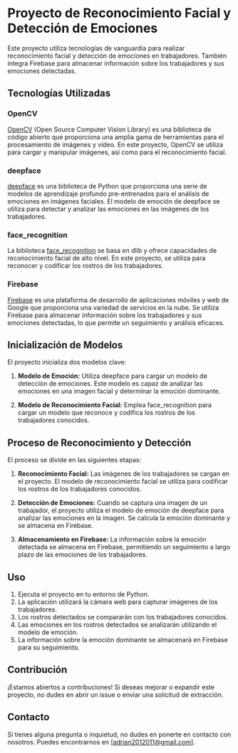 # Proyecto de Reconocimiento Facial y Detección de Emociones

Este proyecto utiliza tecnologías de vanguardia para realizar reconocimiento facial y detección de emociones en trabajadores. También integra Firebase para almacenar información sobre los trabajadores y sus emociones detectadas.

## Tecnologías Utilizadas

### OpenCV

[OpenCV](https://opencv.org/) (Open Source Computer Vision Library) es una biblioteca de código abierto que proporciona una amplia gama de herramientas para el procesamiento de imágenes y vídeo. En este proyecto, OpenCV se utiliza para cargar y manipular imágenes, así como para el reconocimiento facial.

### deepface

[deepface](https://github.com/serengil/deepface) es una biblioteca de Python que proporciona una serie de modelos de aprendizaje profundo pre-entrenados para el análisis de emociones en imágenes faciales. El modelo de emoción de deepface se utiliza para detectar y analizar las emociones en las imágenes de los trabajadores.

### face_recognition

La biblioteca [face_recognition](https://github.com/ageitgey/face_recognition) se basa en dlib y ofrece capacidades de reconocimiento facial de alto nivel. En este proyecto, se utiliza para reconocer y codificar los rostros de los trabajadores.

### Firebase

[Firebase](https://firebase.google.com/) es una plataforma de desarrollo de aplicaciones móviles y web de Google que proporciona una variedad de servicios en la nube. Se utiliza Firebase para almacenar información sobre los trabajadores y sus emociones detectadas, lo que permite un seguimiento y análisis eficaces.

## Inicialización de Modelos

El proyecto inicializa dos modelos clave:

1. **Modelo de Emoción:** Utiliza deepface para cargar un modelo de detección de emociones. Este modelo es capaz de analizar las emociones en una imagen facial y determinar la emoción dominante.

2. **Modelo de Reconocimiento Facial:** Emplea face_recognition para cargar un modelo que reconoce y codifica los rostros de los trabajadores conocidos.

## Proceso de Reconocimiento y Detección

El proceso se divide en las siguientes etapas:

1. **Reconocimiento Facial:** Las imágenes de los trabajadores se cargan en el proyecto. El modelo de reconocimiento facial se utiliza para codificar los rostros de los trabajadores conocidos.

2. **Detección de Emociones:** Cuando se captura una imagen de un trabajador, el proyecto utiliza el modelo de emoción de deepface para analizar las emociones en la imagen. Se calcula la emoción dominante y se almacena en Firebase.

3. **Almacenamiento en Firebase:** La información sobre la emoción detectada se almacena en Firebase, permitiendo un seguimiento a largo plazo de las emociones de los trabajadores.

## Uso

1. Ejecuta el proyecto en tu entorno de Python.
2. La aplicación utilizará la cámara web para capturar imágenes de los trabajadores.
3. Los rostros detectados se compararán con los trabajadores conocidos.
4. Las emociones en los rostros detectados se analizarán utilizando el modelo de emoción.
5. La información sobre la emoción dominante se almacenará en Firebase para su seguimiento.

## Contribución

¡Estamos abiertos a contribuciones! Si deseas mejorar o expandir este proyecto, no dudes en abrir un issue o enviar una solicitud de extracción.

## Contacto

Si tienes alguna pregunta o inquietud, no dudes en ponerte en contacto con nosotros. Puedes encontrarnos en [adrian2012011@gmail.com].
